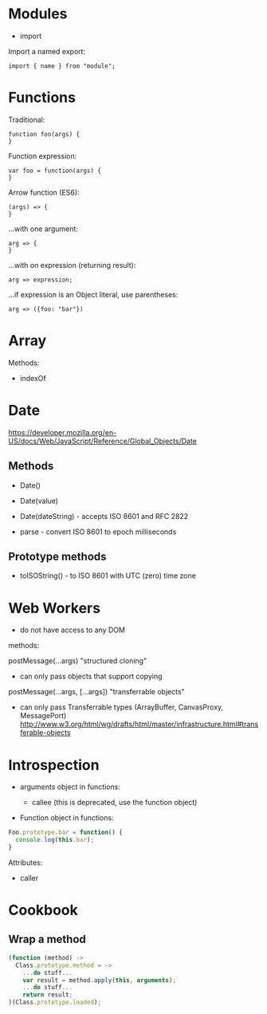 # Modules

* import

Import a named export:

```
import { name } from "module";
```

# Functions

Traditional:

```
function foo(args) {
}
```

Function expression:

```
var foo = function(args) {
}
```

Arrow function (ES6):

```
(args) => {
}
```

...with one argument:

```
arg => {
}
```

...with on expression (returning result):

```
arg => expression;
```

...if expression is an Object literal, use parentheses:

```
arg => ({foo: "bar"})
```

# Array

Methods:
* indexOf

# Date

https://developer.mozilla.org/en-US/docs/Web/JavaScript/Reference/Global_Objects/Date

## Methods

* Date()
* Date(value)
* Date(dateString) - accepts ISO 8601 and RFC 2822

* parse - convert ISO 8601 to epoch milliseconds

## Prototype methods

* toISOString() - to ISO 8601 with UTC (zero) time zone

# Web Workers

* do not have access to any DOM

methods:

postMessage(...args)
"structured cloning"

* can only pass objects that support copying

postMessage(...args, [...args])
"transferrable objects"

* can only pass Transferrable types (ArrayBuffer, CanvasProxy, MessagePort)
http://www.w3.org/html/wg/drafts/html/master/infrastructure.html#transferable-objects


# Introspection

* arguments object in functions:
  * callee
(this is deprecated, use the function object)

* Function object in functions:
```javascript
Foo.prototype.bar = function() {
  console.log(this.bar);
}
```
Attributes:
  * caller

# Cookbook

## Wrap a method

```javascript
(function (method) ->
  Class.prototype.method = ->
    ...do stuff...
    var result = method.apply(this, arguments);
    ...do stuff...
    return result;
)(Class.prototype.loaded);
```
